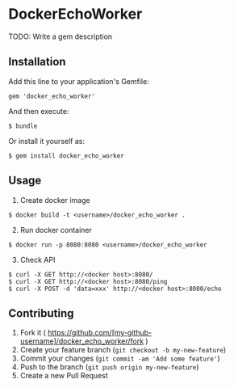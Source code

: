 # DockerEchoWorker

TODO: Write a gem description

## Installation

Add this line to your application's Gemfile:

    gem 'docker_echo_worker'

And then execute:

    $ bundle

Or install it yourself as:

    $ gem install docker_echo_worker

## Usage

1. Create docker image

  ```
  $ docker build -t <username>/docker_echo_worker .
  ```

2. Run docker container

  ```
  $ docker run -p 8080:8080 <username>/docker_echo_worker
  ```

3. Check API

  ```
  $ curl -X GET http://<docker host>:8080/
  $ curl -X GET http://<docker host>:8080/ping
  $ curl -X POST -d 'data=xxx' http://<docker host>:8080/echo
  ```

## Contributing

1. Fork it ( https://github.com/[my-github-username]/docker_echo_worker/fork )
2. Create your feature branch (`git checkout -b my-new-feature`)
3. Commit your changes (`git commit -am 'Add some feature'`)
4. Push to the branch (`git push origin my-new-feature`)
5. Create a new Pull Request
